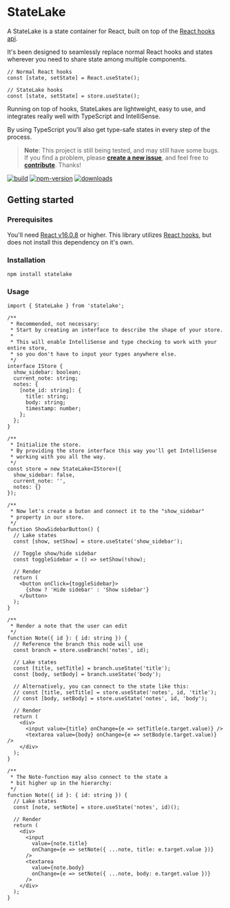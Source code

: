 # StateLake

A StateLake is a state container for React, built on top of the [React hooks api](https://reactjs.org/docs/hooks-intro.html).

It's been designed to seamlessly replace normal React hooks and states wherever you need to share state among multiple components.

```tsx
// Normal React hooks
const [state, setState] = React.useState();

// StateLake hooks
const [state, setState] = store.useState();
```

Running on top of hooks, StateLakes are lightweight, easy to use, and integrates really well with TypeScript and IntelliSense.

By using TypeScript you'll also get type-safe states in every step of the process.

> **Note**: This project is still being tested, and may still have some bugs. If you find a problem, please **[create a new issue](https://github.com/mariusbrataas/StateLake/issues)**, and feel free to **[contribute](https://github.com/mariusbrataas/StateLake/blob/master/CONTRIBUTE.md)**. Thanks!

[![build](https://img.shields.io/github/workflow/status/mariusbrataas/StateLake/npm-publish/master?style=flat-square)](https://github.com/mariusbrataas/StateLake) [![npm-version](https://img.shields.io/npm/v/statelake?label=npm%20version&style=flat-square)](https://www.npmjs.com/package/statelake) [![downloads](https://img.shields.io/npm/dw/statelake?style=flat-square)](https://www.npmjs.com/package/statelake)

## Getting started

### Prerequisites

You'll need [React v16.0.8](https://github.com/facebook/react/blob/master/CHANGELOG.md#1680-february-6-2019) or higher. This library utilizes [React hooks](https://reactjs.org/docs/hooks-intro.html), but does not install this dependency on it's own.

### Installation

```
npm install statelake
```

### Usage

```tsx
import { StateLake } from 'statelake';

/**
 * Recommended, not necessary:
 * Start by creating an interface to describe the shape of your store.
 *
 * This will enable IntelliSense and type checking to work with your entire store,
 * so you don't have to input your types anywhere else.
 */
interface IStore {
  show_sidebar: boolean;
  current_note: string;
  notes: {
    [note_id: string]: {
      title: string;
      body: string;
      timestamp: number;
    };
  };
}

/**
 * Initialize the store.
 * By providing the store interface this way you'll get IntelliSense
 * working with you all the way.
 */
const store = new StateLake<IStore>({
  show_sidebar: false,
  current_note: '',
  notes: {}
});

/**
 * Now let's create a buton and connect it to the "show_sidebar"
 * property in our store.
 */
function ShowSidebarButton() {
  // Lake states
  const [show, setShow] = store.useState('show_sidebar');

  // Toggle show/hide sidebar
  const toggleSidebar = () => setShow(!show);

  // Render
  return (
    <button onClick={toggleSidebar}>
      {show ? 'Hide sidebar' : 'Show sidebar'}
    </button>
  );
}

/**
 * Render a note that the user can edit
 */
function Note({ id }: { id: string }) {
  // Reference the branch this node will use
  const branch = store.useBranch('notes', id);

  // Lake states
  const [title, setTitle] = branch.useState('title');
  const [body, setBody] = branch.useState('body');

  // Alternatively, you can connect to the state like this:
  // const [title, setTitle] = store.useState('notes', id, 'title');
  // const [body, setBody] = store.useState('notes', id, 'body');

  // Render
  return (
    <div>
      <input value={title} onChange={e => setTitle(e.target.value)} />
      <textarea value={body} onChange={e => setBody(e.target.value)} />
    </div>
  );
}

/**
 * The Note-function may also connect to the state a
 * bit higher up in the hierarchy:
 */
function Note({ id }: { id: string }) {
  // Lake states
  const [note, setNote] = store.useState('notes', id)();

  // Render
  return (
    <div>
      <input
        value={note.title}
        onChange={e => setNote({ ...note, title: e.target.value })}
      />
      <textarea
        value={note.body}
        onChange={e => setNote({ ...note, body: e.target.value })}
      />
    </div>
  );
}
```
